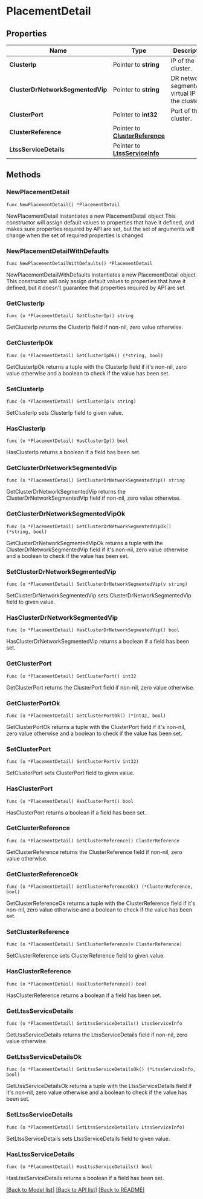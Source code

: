 # PlacementDetail

## Properties

Name | Type | Description | Notes
------------ | ------------- | ------------- | -------------
**ClusterIp** | Pointer to **string** | IP of the cluster. | [optional] 
**ClusterDrNetworkSegmentedVip** | Pointer to **string** | DR network segmentation virtual IP of the cluster. | [optional] 
**ClusterPort** | Pointer to **int32** | Port of the cluster. | [optional] 
**ClusterReference** | Pointer to [**ClusterReference**](ClusterReference.md) |  | [optional] 
**LtssServiceDetails** | Pointer to [**LtssServiceInfo**](LtssServiceInfo.md) |  | [optional] 

## Methods

### NewPlacementDetail

`func NewPlacementDetail() *PlacementDetail`

NewPlacementDetail instantiates a new PlacementDetail object
This constructor will assign default values to properties that have it defined,
and makes sure properties required by API are set, but the set of arguments
will change when the set of required properties is changed

### NewPlacementDetailWithDefaults

`func NewPlacementDetailWithDefaults() *PlacementDetail`

NewPlacementDetailWithDefaults instantiates a new PlacementDetail object
This constructor will only assign default values to properties that have it defined,
but it doesn't guarantee that properties required by API are set

### GetClusterIp

`func (o *PlacementDetail) GetClusterIp() string`

GetClusterIp returns the ClusterIp field if non-nil, zero value otherwise.

### GetClusterIpOk

`func (o *PlacementDetail) GetClusterIpOk() (*string, bool)`

GetClusterIpOk returns a tuple with the ClusterIp field if it's non-nil, zero value otherwise
and a boolean to check if the value has been set.

### SetClusterIp

`func (o *PlacementDetail) SetClusterIp(v string)`

SetClusterIp sets ClusterIp field to given value.

### HasClusterIp

`func (o *PlacementDetail) HasClusterIp() bool`

HasClusterIp returns a boolean if a field has been set.

### GetClusterDrNetworkSegmentedVip

`func (o *PlacementDetail) GetClusterDrNetworkSegmentedVip() string`

GetClusterDrNetworkSegmentedVip returns the ClusterDrNetworkSegmentedVip field if non-nil, zero value otherwise.

### GetClusterDrNetworkSegmentedVipOk

`func (o *PlacementDetail) GetClusterDrNetworkSegmentedVipOk() (*string, bool)`

GetClusterDrNetworkSegmentedVipOk returns a tuple with the ClusterDrNetworkSegmentedVip field if it's non-nil, zero value otherwise
and a boolean to check if the value has been set.

### SetClusterDrNetworkSegmentedVip

`func (o *PlacementDetail) SetClusterDrNetworkSegmentedVip(v string)`

SetClusterDrNetworkSegmentedVip sets ClusterDrNetworkSegmentedVip field to given value.

### HasClusterDrNetworkSegmentedVip

`func (o *PlacementDetail) HasClusterDrNetworkSegmentedVip() bool`

HasClusterDrNetworkSegmentedVip returns a boolean if a field has been set.

### GetClusterPort

`func (o *PlacementDetail) GetClusterPort() int32`

GetClusterPort returns the ClusterPort field if non-nil, zero value otherwise.

### GetClusterPortOk

`func (o *PlacementDetail) GetClusterPortOk() (*int32, bool)`

GetClusterPortOk returns a tuple with the ClusterPort field if it's non-nil, zero value otherwise
and a boolean to check if the value has been set.

### SetClusterPort

`func (o *PlacementDetail) SetClusterPort(v int32)`

SetClusterPort sets ClusterPort field to given value.

### HasClusterPort

`func (o *PlacementDetail) HasClusterPort() bool`

HasClusterPort returns a boolean if a field has been set.

### GetClusterReference

`func (o *PlacementDetail) GetClusterReference() ClusterReference`

GetClusterReference returns the ClusterReference field if non-nil, zero value otherwise.

### GetClusterReferenceOk

`func (o *PlacementDetail) GetClusterReferenceOk() (*ClusterReference, bool)`

GetClusterReferenceOk returns a tuple with the ClusterReference field if it's non-nil, zero value otherwise
and a boolean to check if the value has been set.

### SetClusterReference

`func (o *PlacementDetail) SetClusterReference(v ClusterReference)`

SetClusterReference sets ClusterReference field to given value.

### HasClusterReference

`func (o *PlacementDetail) HasClusterReference() bool`

HasClusterReference returns a boolean if a field has been set.

### GetLtssServiceDetails

`func (o *PlacementDetail) GetLtssServiceDetails() LtssServiceInfo`

GetLtssServiceDetails returns the LtssServiceDetails field if non-nil, zero value otherwise.

### GetLtssServiceDetailsOk

`func (o *PlacementDetail) GetLtssServiceDetailsOk() (*LtssServiceInfo, bool)`

GetLtssServiceDetailsOk returns a tuple with the LtssServiceDetails field if it's non-nil, zero value otherwise
and a boolean to check if the value has been set.

### SetLtssServiceDetails

`func (o *PlacementDetail) SetLtssServiceDetails(v LtssServiceInfo)`

SetLtssServiceDetails sets LtssServiceDetails field to given value.

### HasLtssServiceDetails

`func (o *PlacementDetail) HasLtssServiceDetails() bool`

HasLtssServiceDetails returns a boolean if a field has been set.


[[Back to Model list]](../README.md#documentation-for-models) [[Back to API list]](../README.md#documentation-for-api-endpoints) [[Back to README]](../README.md)


